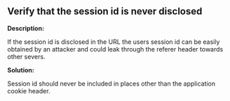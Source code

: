 
Verify that the session id is never disclosed
-------

**Description:**

If the session id is disclosed in the URL the users session id can be easily obtained by an attacker and could leak through the referer header towards other severs.


**Solution:**

Session id should never be included in places other than the application cookie header.

	